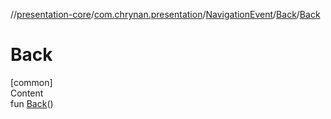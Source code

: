 //[presentation-core](../../../../index.md)/[com.chrynan.presentation](../../index.md)/[NavigationEvent](../index.md)/[Back](index.md)/[Back](-back.md)



# Back  
[common]  
Content  
fun [Back](-back.md)()  



